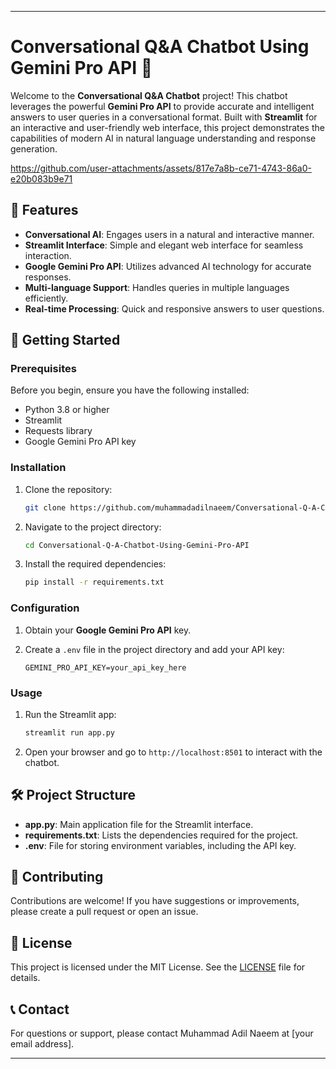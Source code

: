 
---

# **Conversational Q&A Chatbot Using Gemini Pro API 🤖**

Welcome to the **Conversational Q&A Chatbot** project! This chatbot leverages the powerful **Gemini Pro API** to provide accurate and intelligent answers to user queries in a conversational format. Built with **Streamlit** for an interactive and user-friendly web interface, this project demonstrates the capabilities of modern AI in natural language understanding and response generation.

https://github.com/user-attachments/assets/817e7a8b-ce71-4743-86a0-e20b083b9e71

## **🌟 Features**

- **Conversational AI**: Engages users in a natural and interactive manner.
- **Streamlit Interface**: Simple and elegant web interface for seamless interaction.
- **Google Gemini Pro API**: Utilizes advanced AI technology for accurate responses.
- **Multi-language Support**: Handles queries in multiple languages efficiently.
- **Real-time Processing**: Quick and responsive answers to user questions.

## **🚀 Getting Started**

### **Prerequisites**

Before you begin, ensure you have the following installed:

- Python 3.8 or higher
- Streamlit
- Requests library
- Google Gemini Pro API key

### **Installation**

1. Clone the repository:

   ```bash
   git clone https://github.com/muhammadadilnaeem/Conversational-Q-A-Chatbot-Using-Gemini-Pro-API.git
   ```

2. Navigate to the project directory:

   ```bash
   cd Conversational-Q-A-Chatbot-Using-Gemini-Pro-API
   ```

3. Install the required dependencies:

   ```bash
   pip install -r requirements.txt
   ```

### **Configuration**

1. Obtain your **Google Gemini Pro API** key.
2. Create a `.env` file in the project directory and add your API key:

   ```env
   GEMINI_PRO_API_KEY=your_api_key_here
   ```

### **Usage**

1. Run the Streamlit app:

   ```bash
   streamlit run app.py
   ```

2. Open your browser and go to `http://localhost:8501` to interact with the chatbot.

## **🛠️ Project Structure**

- **app.py**: Main application file for the Streamlit interface.
- **requirements.txt**: Lists the dependencies required for the project.
- **.env**: File for storing environment variables, including the API key.

## **🤝 Contributing**

Contributions are welcome! If you have suggestions or improvements, please create a pull request or open an issue.

## **📄 License**

This project is licensed under the MIT License. See the [LICENSE](LICENSE) file for details.

## **📞 Contact**

For questions or support, please contact Muhammad Adil Naeem at [your email address].

---
